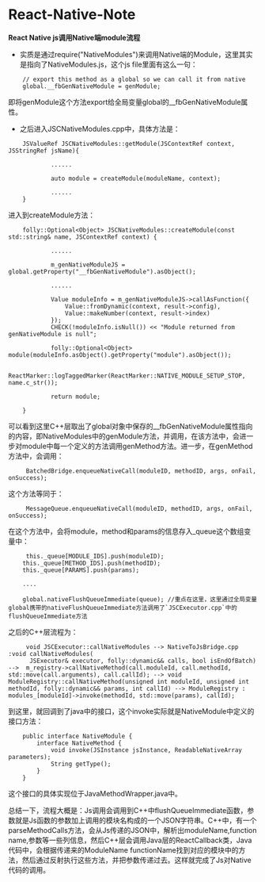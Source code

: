 # React-Native-Note

**React Native js调用Native端module流程**

- 实质是通过require("NativeModules")来调用Native端的Module，这里其实是指向了NativeModules.js，这个js file里面有这么一句：

```
	// export this method as a global so we can call it from native
	global.__fbGenNativeModule = genModule;
```
即将genModule这个方法export给全局变量global的__fbGenNativeModule属性。

- 之后进入JSCNativeModules.cpp中，具体方法是：

```
	JSValueRef JSCNativeModules::getModule(JSContextRef context, JSStringRef jsName){
	
			......
			
			auto module = createModule(moduleName, context);
			
			......
	}
```
进入到createModule方法：

```
	folly::Optional<Object> JSCNativeModules::createModule(const std::string& name, JSContextRef context) {
	
			......
			
			m_genNativeModuleJS = global.getProperty("__fbGenNativeModule").asObject();
			
			......
			
			Value moduleInfo = m_genNativeModuleJS->callAsFunction({
   			 	Value::fromDynamic(context, result->config),
    			Value::makeNumber(context, result->index)
  			});
  			CHECK(!moduleInfo.isNull()) << "Module returned from genNativeModule is null";

  			folly::Optional<Object> module(moduleInfo.asObject().getProperty("module").asObject());

  			ReactMarker::logTaggedMarker(ReactMarker::NATIVE_MODULE_SETUP_STOP, name.c_str());

  			return module;
	
	}
```

可以看到这里C++层取出了global对象中保存的__fbGenNativeModule属性指向的内容，即NativeModules中的genModule方法，并调用，在该方法中，会进一步对module中每一个定义的方法调用genMethod方法。进一步，在genMethod方法中，会调用：
```
	 BatchedBridge.enqueueNativeCall(moduleID, methodID, args, onFail, onSuccess);
```
这个方法等同于：
```
	 MessageQueue.enqueueNativeCall(moduleID, methodID, args, onFail, onSuccess);
```
在这个方法中，会将module，method和params的信息存入_queue这个数组变量中：
```
	 this._queue[MODULE_IDS].push(moduleID);
    this._queue[METHOD_IDS].push(methodID);
    this._queue[PARAMS].push(params);
    
    ....
    
    global.nativeFlushQueueImmediate(queue); //重点在这里，这里通过全局变量global携带的nativeFlushQueueImmediate方法调用了`JSCExecutor.cpp`中的flushQueueImmediate方法
```
之后的C++层流程为：
```
	 void JSCExecutor::callNativeModules --> NativeToJsBridge.cpp :void callNativeModules(
      JSExecutor& executor, folly::dynamic&& calls, bool isEndOfBatch) -->  m_registry->callNativeMethod(call.moduleId, call.methodId, std::move(call.arguments), call.callId); --> void ModuleRegistry::callNativeMethod(unsigned int moduleId, unsigned int methodId, folly::dynamic&& params, int callId) --> ModuleRegistry : modules_[moduleId]->invoke(methodId, std::move(params), callId);
```
到这里，就回调到了java中的接口，这个invoke实际就是NativeModule中定义的接口方法：
```
	public interface NativeModule {
  		interface NativeMethod {
    		void invoke(JSInstance jsInstance, ReadableNativeArray parameters);
    		String getType();
  		}
  	}
```
这个接口的具体实现位于JavaMethodWrapper.java中。

总结一下，流程大概是：Js调用会调用到C++中flushQueueImmediate函数，参数就是Js函数的参数加上调用的模块名构成的一个JSON字符串。C++中，有一个parseMethodCalls方法，会从Js传递的JSON中，解析出moduleName,function name,参数等一些列信息，然后C++层会调用Java层的ReactCallback类，Java代码中，会根据传递来的ModuleName functionName找到对应的模块中的方法，然后通过反射执行这些方法，并把参数传递过去。这样就完成了Js对Native代码的调用。
	

